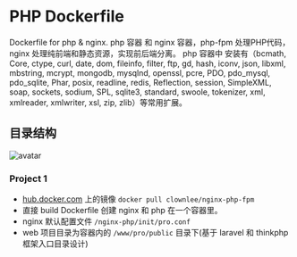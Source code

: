 # PHP Dockerfile
Dockerfile for php & nginx. php 容器 和 nginx 容器，php-fpm 处理PHP代码，nginx 处理纯前端和静态资源，实现前后端分离。 php 容器中 安装有（bcmath, Core, ctype, curl, date, dom, fileinfo, filter, ftp, gd, hash, iconv, json, libxml, mbstring, mcrypt, mongodb, mysqlnd, openssl, pcre, PDO, pdo_mysql, pdo_sqlite, Phar, posix, readline, redis, Reflection, session, SimpleXML, soap, sockets, sodium, SPL, sqlite3, standard, swoole, tokenizer, xml, xmlreader, xmlwriter, xsl, zip, zlib）等常用扩展。
## 目录结构
![avatar](http://chuantu.xyz/t6/739/1594801404x-1224475230.png)
### Project 1
- [hub.docker.com](https://hub.docker.com/r/clownlee/nginx-php-fpm) 上的镜像 `docker pull clownlee/nginx-php-fpm`
- 直接 build Dockerfile 创建 nginx 和 php 在一个容器里。
- nginx 默认配置文件 `/nginx-php/init/pro.conf` 
- web 项目目录为容器内的 `/www/pro/public` 目录下(基于 laravel 和 thinkphp 框架入口目录设计)
